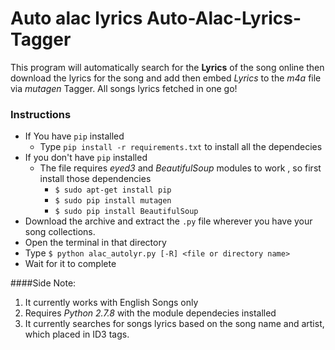 Auto alac lyrics
Auto-Alac-Lyrics-Tagger
======================

This program will automatically search for the **Lyrics** of the song online then download the lyrics for the song and add then embed *Lyrics* to the *m4a* file via *mutagen* Tagger. All songs lyrics fetched in one go!

### Instructions
* If You have `pip` installed 
  * Type `pip install -r requirements.txt` to install all the dependecies
* If you don't have `pip` installed
  * The file requires *eyed3* and *BeautifulSoup* modules to work , so first install those dependencies
    * `$ sudo apt-get install pip` 
    * `$ sudo pip install mutagen`
    * `$ sudo pip install BeautifulSoup`
* Download the archive and extract the `.py` file wherever you have your song collections.
* Open the terminal in that directory
* Type `$ python alac_autolyr.py [-R] <file or directory name>`
* Wait for it to complete

####Side Note:
1. It currently works with English Songs only 
2. Requires *Python 2.7.8* with the module dependecies installed
3. It currently searches for songs lyrics based on the song name and artist, which placed in ID3 tags.
